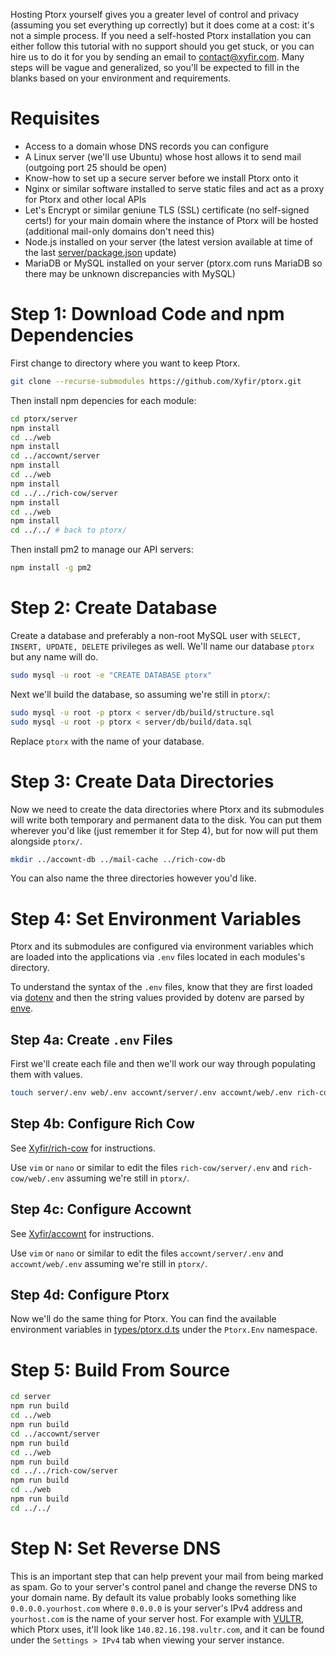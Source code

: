 Hosting Ptorx yourself gives you a greater level of control and privacy (assuming you set everything up correctly) but it does come at a cost: it's not a simple process. If you need a self-hosted Ptorx installation you can either follow this tutorial with no support should you get stuck, or you can hire us to do it for you by sending an email to contact@xyfir.com. Many steps will be vague and generalized, so you'll be expected to fill in the blanks based on your environment and requirements.

# Requisites

- Access to a domain whose DNS records you can configure
- A Linux server (we'll use Ubuntu) whose host allows it to send mail (outgoing port 25 should be open)
- Know-how to set up a secure server before we install Ptorx onto it
- Nginx or similar software installed to serve static files and act as a proxy for Ptorx and other local APIs
- Let's Encrypt or similar geniune TLS (SSL) certificate (no self-signed certs!) for your main domain where the instance of Ptorx will be hosted (additional mail-only domains don't need this)
- Node.js installed on your server (the latest version available at time of the last [server/package.json](https://github.com/Xyfir/ptorx/blob/master/server/package.json) update)
- MariaDB or MySQL installed on your server (ptorx.com runs MariaDB so there may be unknown discrepancies with MySQL)

# Step 1: Download Code and npm Dependencies

First change to directory where you want to keep Ptorx.

```bash
git clone --recurse-submodules https://github.com/Xyfir/ptorx.git
```

Then install npm depencies for each module:

```bash
cd ptorx/server
npm install
cd ../web
npm install
cd ../accownt/server
npm install
cd ../web
npm install
cd ../../rich-cow/server
npm install
cd ../web
npm install
cd ../../ # back to ptorx/
```

Then install pm2 to manage our API servers:

```bash
npm install -g pm2
```

# Step 2: Create Database

Create a database and preferably a non-root MySQL user with `SELECT, INSERT, UPDATE, DELETE` privileges as well. We'll name our database `ptorx` but any name will do.

```bash
sudo mysql -u root -e "CREATE DATABASE ptorx"
```

Next we'll build the database, so assuming we're still in `ptorx/`:

```bash
sudo mysql -u root -p ptorx < server/db/build/structure.sql
sudo mysql -u root -p ptorx < server/db/build/data.sql
```

Replace `ptorx` with the name of your database.

# Step 3: Create Data Directories

Now we need to create the data directories where Ptorx and its submodules will write both temporary and permanent data to the disk. You can put them wherever you'd like (just remember it for Step 4), but for now will put them alongside `ptorx/`.

```bash
mkdir ../accownt-db ../mail-cache ../rich-cow-db
```

You can also name the three directories however you'd like.

# Step 4: Set Environment Variables

Ptorx and its submodules are configured via environment variables which are loaded into the applications via `.env` files located in each modules's directory.

To understand the syntax of the `.env` files, know that they are first loaded via [dotenv](https://www.npmjs.com/package/dotenv) and then the string values provided by dotenv are parsed by [enve](https://www.npmjs.com/package/dotenv).

## Step 4a: Create `.env` Files

First we'll create each file and then we'll work our way through populating them with values.

```bash
touch server/.env web/.env accownt/server/.env accownt/web/.env rich-cow/server/.env rich-cow/web/.env
```

## Step 4b: Configure Rich Cow

See [Xyfir/rich-cow](https://github.com/Xyfir/rich-cow) for instructions.

Use `vim` or `nano` or similar to edit the files `rich-cow/server/.env` and `rich-cow/web/.env` assuming we're still in `ptorx/`.

## Step 4c: Configure Accownt

See [Xyfir/accownt](https://github.com/Xyfir/accownt) for instructions.

Use `vim` or `nano` or similar to edit the files `accownt/server/.env` and `accownt/web/.env` assuming we're still in `ptorx/`.

## Step 4d: Configure Ptorx

Now we'll do the same thing for Ptorx. You can find the available environment variables in [types/ptorx.d.ts](https://github.com/Xyfir/ptorx/blob/master/types/ptorx.d.ts) under the `Ptorx.Env` namespace.

# Step 5: Build From Source

```bash
cd server
npm run build
cd ../web
npm run build
cd ../accownt/server
npm run build
cd ../web
npm run build
cd ../../rich-cow/server
npm run build
cd ../web
npm run build
cd ../../
```

# Step N: Set Reverse DNS

This is an important step that can help prevent your mail from being marked as spam. Go to your server's control panel and change the reverse DNS to your domain name. By default its value probably looks something like `0.0.0.0.yourhost.com` where `0.0.0.0` is your server's IPv4 address and `yourhost.com` is the name of your server host. For example with [VULTR](https://www.vultr.com/?ref=7140527), which Ptorx uses, it'll look like `140.82.16.198.vultr.com`, and it can be found under the `Settings > IPv4` tab when viewing your server instance.
